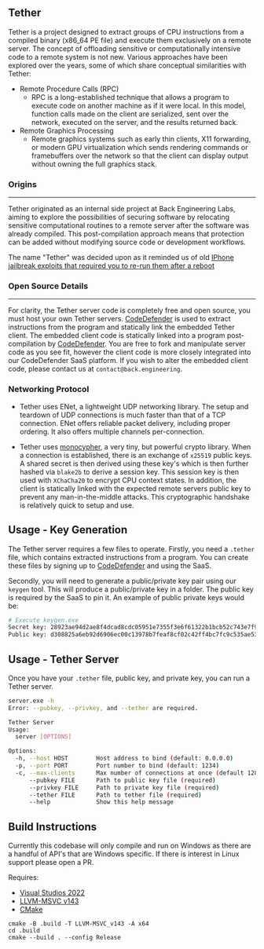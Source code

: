 ## Tether

Tether is a project designed to extract groups of CPU instructions from a compiled binary (x86_64 PE file) and execute them exclusively on a remote server. The concept of offloading sensitive or computationally intensive code to a remote system is not new. Various approaches have been explored over the years, some of which share conceptual similarities with Tether:

- Remote Procedure Calls (RPC)
    - RPC is a long-established technique that allows a program to execute code on another machine as if it were local. In this model, function calls made on the client are serialized, sent over the network, executed on the server, and the results returned back.
- Remote Graphics Processing
    - Remote graphics systems such as early thin clients, X11 forwarding, or modern GPU virtualization which sends rendering commands or framebuffers over the network so that the client can display output without owning the full graphics stack.

### Origins
---
Tether originated as an internal side project at Back Engineering Labs, aiming to explore the possibilities of securing software by relocating sensitive computational routines to a remote server after the software was already compiled. This post-compilation approach means that protection can be added without modifying source code or development workflows.

The name "Tether" was decided upon as it reminded us of old [IPhone jailbreak exploits that required you to re-run them after a reboot](https://www.idownloadblog.com/2019/11/21/types-of-jailbreaks/)

### Open Source Details
---
For clarity, the Tether server code is completely free and open source, you must host your own Tether servers. [CodeDefender](https://codedefender.io/) is used to extract instructions from the program and statically link the embedded Tether client. The embedded client code is statically linked into a program post-compilation by [CodeDefender](https://codedefender.io/). You are free to fork and manipulate server code as you see fit, however the client code is more closely integrated into our CodeDefender SaaS platform. If you wish to alter the embedded client code, please contact us at `contact@back.engineering`.

### Networking Protocol

- Tether uses ENet, a lightweight UDP networking library. The setup and teardown of UDP connections is much faster than that of a TCP connection. ENet offers reliable packet delivery, including proper ordering. It also offers multiple channels per-connection.

- Tether uses [monocypher](https://monocypher.org/), a very tiny, but powerful crypto library. When a connection is established, there is an exchange of `x25519` public keys. A shared secret is then derived using these key's which is then further hashed via `blake2b` to derive a session key. This session key is then used with `XChaCha20` to encrypt CPU context states. In addition, the client is statically linked with the expected remote servers public key to prevent any man-in-the-middle attacks. This cryptographic handshake is relatively quick to setup and use.

## Usage - Key Generation

The Tether server requires a few files to operate. Firstly, you need a `.tether` file, which contains extracted instructions from a program. You can create these files by signing up to [CodeDefender](https://codedefender.io/) and using the SaaS.

Secondly, you will need to generate a public/private key pair using our `keygen` tool. This will produce a public/private key in a folder. The public key is required by the SaaS to pin it. An example of public private keys would be:

```sh
# Execute keygen.exe
Secret key: 28923ae94d2ae8f4dcad8cdc05951e7355f3e6f61322b1bcb52c743e7f9674aa
Public key: d308825a6eb92d6906ec00c13978b7feaf8cf02c42ff4bc7fc9c535ae5321438
```

## Usage - Tether Server

Once you have your `.tether` file, public key, and private key, you can run a Tether server.

```sh
server.exe -h
Error: --pubkey, --privkey, and --tether are required.

Tether Server
Usage:
  server [OPTIONS]

Options:
  -h, --host HOST        Host address to bind (default: 0.0.0.0)
  -p, --port PORT        Port number to bind (default: 1234)
  -c, --max-clients      Max number of connections at once (default 128)
      --pubkey FILE      Path to public key file (required)
      --privkey FILE     Path to private key file (required)
      --tether FILE      Path to tether file (required)
      --help             Show this help message
```

## Build Instructions

Currently this codebase will only compile and run on Windows as there are a handful of API's that are Windows specific. If there is interest in Linux support please open a PR.

Requires:

- [Visual Studios 2022](https://visualstudio.microsoft.com/)
- [LLVM-MSVC v143](https://github.com/backengineering/llvm-msvc/releases/download/llvm-msvc-v777.1.9/llvm-msvc_X86_64_installer.exe)
- [CMake](https://cmake.org/download/)

```
cmake -B .build -T LLVM-MSVC_v143 -A x64
cd .build
cmake --build . --config Release
```